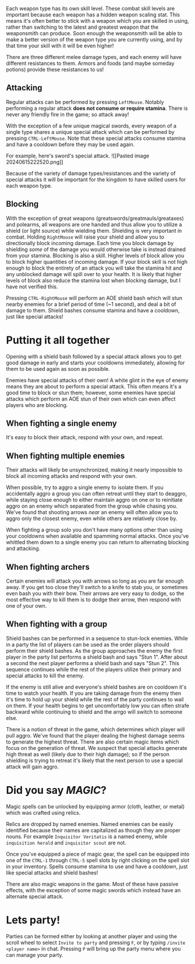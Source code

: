Each weapon type has its own skill level. These combat skill levels are important because each weapon has a hidden weapon scaling stat. This means it's often better to stick with a weapon which you are skilled in using, rather than switching to the latest and greatest weapon that the weaponsmith can produce. Soon enough the weaponsmith will be able to make a better version of the weapon type you are currently using, and by that time your skill with it will be even higher!

There are three different melee damage types, and each enemy will have different resistances to them. Armors and foods (and maybe someday potions) provide these resistances to us!

## Attacking
Regular attacks can be performed by pressing `LeftMouse`. Notably performing a regular attack **does not consume or require stamina**. There is never any friendly fire in the game; so attack away!

With the exception of a few unique magical swords, every weapon of a single type shares a unique special attack which can be performed by pressing `CTRL-LeftMouse`. Note that these special attacks consume stamina and have a cooldown before they may be used again.

For example, here's sword's special attack.
![[Pasted image 20240615222520.png]]

Because of the variety of damage types/resistances and the variety of special attacks it will be important for the kingdom to have skilled users for each weapon type.
## Blocking
With the exception of great weapons (greatswords/greatmauls/greataxes) and polearms, all weapons are one handed and thus allow you to utilize a shield (or light source) while wielding them. Shielding is very important in combat. Holding `RightMouse` will raise your shield and allow you to directionally block incoming damage. Each time you block damage by shielding *some* of the damage you would otherwise take is instead drained from your stamina. Blocking is also a skill. Higher levels of block allow you to block higher quantities of incoming damage. If your block skill is not high enough to block the entirety of an attack you will take the stamina hit and any unblocked damage will spill over to your health. It is likely that higher levels of block also reduce the stamina lost when blocking damage, but I have not verified this.

Pressing `CTRL-RightMouse` will perform an AOE shield bash which will stun nearby enemies for a brief period of time (~1 second), and deal a bit of damage to them. Shield bashes consume stamina and have a cooldown, just like special attacks! 

# Putting it all together
Opening with a shield bash followed by a special attack allows you to get good damage in early and starts your cooldowns immediately, allowing for them to be used again as soon as possible.

Enemies have special attacks of their own! A white glint in the eye of enemy means they are about to perform a special attack. This often means it's a good time to block or stun them; however, some enemies have special attacks which perform an AOE stun of their own which can even affect players who are blocking.
## When fighting a single enemy
It's easy to block their attack, respond with your own, and repeat.
## When fighting multiple enemies
Their attacks will likely be unsynchronized, making it nearly impossible to block all incoming attacks and respond with your own. 

When possible, try to aggro a single enemy to isolate them. If you accidentally aggro a group you can often retreat until they start to deaggro, while staying close enough to either maintain aggro on one or to reinitiate aggro on an enemy which separated from the group while chasing you.
We've found that shooting arrows *near* an enemy will often allow you to aggro only the closest enemy, even while others are relatively close by. 

When fighting a group solo you don't have many options other than using your cooldowns when available and spamming normal attacks. Once you've whittled them down to a single enemy you can return to alternating blocking and attacking.
## When fighting archers
Certain enemies will attack you with arrows so long as you are far enough away. If you get too close they'll switch to a knife to stab you, or sometimes even bash you with their bow. 
Their arrows are very easy to dodge, so the most effective way to kill them is to dodge their arrow, then respond with one of your own.
## When fighting with a group
Shield bashes can be performed in a sequence to stun-lock enemies. While in a party the list of players can be used as the order players should perform their shield bashes. As the group approaches the enemy the first player in the party list performs a shield bash and says "Stun 1". After about a second the next player performs a shield bash and says "Stun 2". This sequence continues while the rest of the players utilize their primary and special attacks to kill the enemy.

If the enemy is still alive and everyone's shield bashes are on cooldown it's time to watch your health. If you are taking damage from the enemy then it's time to hold up your shield while the rest of the party continues to wail on them. If your health begins to get uncomfortably low you can often strafe backward while continuing to shield and the arrgo will switch to someone else.

There is a notion of threat in the game, which determines which player will pull aggro. We've found that the player dealing the highest damage seems to generate the highest threat. There are also certain magic items which focus on the generation of threat. We suspect that special attacks generate high threat as well (likely due to their high damage); so if the person shielding is trying to retreat it's likely that the next person to use a special attack will gain aggro.


# Did you say ***MAGIC***?
Magic spells can be unlocked by equipping armor (cloth, leather, or metal) which was crafted using relics. 

Relics are dropped by named enemies. Named enemies can be easily identified because their names are capitalized as though they are proper nouns.
For example `Inquisitor Veritatis` is a named enemy, while `inquisition herald` and `inquisitor scout` are not.

Once you've equipped a piece of magic gear, the spell can be equipped into one of the `CTRL-1` through `CTRL-5` spell slots by right clicking on the spell slot in your inventory.
Spells consume stamina to use and have a cooldown, just like special attacks and shield bashes!

There are also magic weapons in the game. Most of these have passive effects, with the exception of some magic swords which instead have an alternate special attack. 


# Lets party!
Parties can be formed either by looking at another player and using the scroll wheel to select `Invite to party` and pressing `F`, or by typing `/invite <player name>` in chat. Pressing `P` will bring up the party menu where you can manage your party.